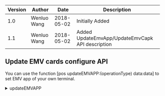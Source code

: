 Version | Author        | Date       | Description
--------|---------------|------------|----------------
1.0     | Wenluo Wang   | 2018-05-02 | Initially Added
1.1     | Wenluo Wang   | 2018-05-02 | Added UpdateEmvApp/UpdateEmvCapk API description

## Update EMV cards configure API

You can use the function [pos updateEMVAPP:(operationType) data:data] to set EMV app of your own terminal.

<details>
<summary>updateEMVAPP</summary>
<pre> <code>
-(void)updateEmvAPP:(NSInteger )operationType data:(NSMutableDictionary*)data  block:(void (^)(BOOL isSuccess, NSString *stateStr))updateEMVAPPBlock;
Parameters: 
1.operationType:
  EMVOperation_clear:delete all the aids and the related configures
  EMVOperation_add: add a certain aid and its configures;you can only add one aid each time.
  EMVOperation_update: update a certain tag
  EMVOperation_getList:get all the aids in the terminal
2.data: The data should be an array.
Example Code:
1).Init the emvAppDict;
   NSMutableDictionary * EMVAIDParamDict = [pos getEMVAPPDict];
             
2).Set your own value in the method like what the demo shows:
   NSString * ics  =[[EMVAIDParamDict valueForKey:@"ICS"] 
   stringByAppendingString:[self getEMVStr:@"F4F0F0FAAFFE8000"]];
   
   NSString * terminalType  =[[EMVAIDParamDict valueForKey:@"Terminal_type"] 
   stringByAppendingString:[self getEMVStr:@"22"]];
                     
   NSString * terminalCapbilities =[[EMVAIDParamDict valueForKey:@"Terminal_Capabilities"] 
   stringByAppendingString:[self getEMVStr:@"60B8C8"]];
   ....
   and add all these values into EMVAIDParamDict. 
   ##[pos updateEmvAPP:EMVOperation_add data:EMVAIDParamDict ...];

</code> </pre>
</details>


                    
                     

